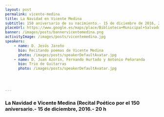 ```yaml
---
layout: post
permalink: vicente-medina
title: La Navidad en Vicente Medina  
subtitle: 150 aniversario de su nacimiento.- 15 de diciembre de 2016, 20:00h.- Biblooteca Salvador García Aguila 
placeUrl: https://www.google.es/maps/place/Biblioteca+Municipal+Salvador+Garc%C3%ADa+Aguilar/@38.0580143,-1.2068741,17z/data=!3m1!4b1!4m5!3m4!1s0xd638752df5e7703:0x7bb1faa78306d56b!8m2!3d38.0580143!4d-1.2046854  
banner: /images/posts/bannervicentemedina.png
activityImage: /images/posts/vicentemedina.jpg
speakers: 
    - name: D. Jesús Jareño
      bio: Recitando poemas de Vicente Medina
      photo: /images/posts/speakerDefaultAvatar.jpg
    - name: D. Juan Azorín, Fernando Hurtado y Antonio Peñaranda
      bio: Trio de Guitarras
      photo: /images/posts/speakerDefaultAvatar.jpg
    



---
```


### La Navidad e Vicente Medina (Recital Poético por el 150 aniversario.- 15 de diciembre, 2016.- 20 h

